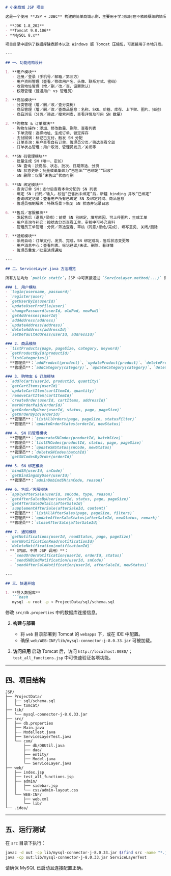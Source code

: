 ````markdown
# 小米商城 JSP 项目

这是一个使用 **JSP + JDBC** 构建的简单商城示例，主要用于学习如何在不依赖框架的情况下搭建 Web 应用。本项目模仿小米商城的基本功能，推荐在如下环境下运行：

- **JDK 1.8_202**  
- **Tomcat 9.0.106**  
- **MySQL 8.x**

项目目录中提供了数据库建表脚本以及 Windows 版 Tomcat 压缩包，可直接用于本地开发。

---

## 一、功能结构设计

1. **用户模块**  
   - 注册／登录（手机号／邮箱／第三方）  
   - 用户资料管理（查看／修改用户名、头像、联系方式、密码）  
   - 收货地址管理（增／删／改／查，设置默认）  
   - 权限管理（普通用户 vs 管理员）

2. **商品模块**  
   - 分类管理（增／删／改／查分类树）  
   - 商品管理（增／删／改／查商品信息：名称、SKU、价格、库存、上下架、图片、描述）  
   - 商品浏览（分页／筛选／搜索列表，查看详情及可用 SN 数量）

3. **购物车 & 订单模块**  
   - 购物车操作：添加、修改数量、删除、查看列表  
   - 下单流程：选择地址、生成订单、锁定库存  
   - 支付回调：标记已支付，触发 SN 分配  
   - 订单查询：用户查看自有订单，管理员分页／筛选查看全部  
   - 订单状态管理：用户取消、管理员发货／关闭等

4. **SN 码管理模块**  
   - 批量生成 SN（唯一、定长）  
   - SN 查询：按商品、状态、批次、日期筛选、分页  
   - SN 状态更新：批量或单条改为“已售出”“已绑定”“回收”  
   - SN 删除：仅限“未售出”状态可删

5. **SN 绑定模块**  
   - 查询订单 SN：支付后查看本单分配的 SN 列表  
   - 绑定 SN：扫码／输入，校验“已售出未绑定”后，新建 binding 并改“已绑定”  
   - 查询绑定记录：查看用户所有已绑定 SN 及绑定时间、商品信息  
   - 管理员强制解绑：特殊场景下恢复 SN 状态并记录日志

6. **售后／客服模块**  
   - 发起售后（退货/保修）：前提 SN 已绑定，填写原因、可上传图片，生成工单  
   - 用户查询与补充：按状态分页查看工单，审核中可补充资料  
   - 管理员工单管理：分页／筛选查看、审核（同意/拒绝/完成）、填写意见、关闭/删除

7. **通知模块**  
   - 系统自动：订单支付、发货、完成，SN 绑定成功，售后状态变更等  
   - 用户消息中心：查看列表、标记已读/未读、删除、看详情  
   - 管理员重发／批量清理通知

---

## 二、ServiceLayer.java 方法概览

所有方法均为 `public static`，JSP 中可直接通过 `ServiceLayer.method(...)` 调用。

### 1. 用户模块  
- `login(username, password)`  
- `register(user)`  
- `getUserById(userId)`  
- `updateUserProfile(user)`  
- `changePassword(userId, oldPwd, newPwd)`  
- `getAddresses(userId)`  
- `addAddress(address)`  
- `updateAddress(address)`  
- `deleteAddress(addressId)`  
- `setDefaultAddress(userId, addressId)`

### 2. 商品模块  
- `listProducts(page, pageSize, category, keyword)`  
- `getProductById(productId)`  
- `listCategories()`  
- **管理员**：`addProduct(product)`、`updateProduct(product)`、`deleteProduct(productId)`  
- **管理员**：`addCategory(category)`、`updateCategory(category)`、`deleteCategory(categoryId)`

### 3. 购物车 & 订单模块  
- `addToCart(userId, productId, quantity)`  
- `getCartItems(userId)`  
- `updateCartItem(cartItemId, quantity)`  
- `removeCartItem(cartItemId)`  
- `createOrder(userId, cartItems, addressId)`  
- `markOrderPaid(orderId)`  
- `getOrdersByUser(userId, status, page, pageSize)`  
- `getOrderById(orderId)`  
- **管理员**：`listAllOrders(page, pageSize, statusFilter)`  
- **管理员**：`updateOrderStatus(orderId, newStatus)`

### 4. SN 码管理模块  
- **管理员**：`generateSNCodes(productId, batchSize)`  
- **管理员**：`listSNCodes(productId, status, page, pageSize)`  
- **管理员**：`updateSNStatus(snCode, newStatus)`  
- **管理员**：`deleteSNCodes(batchId)`  
- `getSNCodesByOrder(orderId)`

### 5. SN 绑定模块  
- `bindSN(userId, snCode)`  
- `getBindingsByUser(userId)`  
- **管理员**：`adminUnbindSN(snCode, reason)`

### 6. 售后／客服模块  
- `applyAfterSale(userId, snCode, type, reason)`  
- `getAfterSalesByUser(userId, status, page, pageSize)`  
- `getAfterSaleDetail(afterSaleId)`  
- `supplementAfterSale(afterSaleId, content)`  
- **管理员**：`listAllAfterSales(page, pageSize, filters)`  
- **管理员**：`updateAfterSaleStatus(afterSaleId, newStatus, remark)`  
- **管理员**：`closeAfterSale(afterSaleId)`

### 7. 通知模块  
- `getNotifications(userId, readStatus, page, pageSize)`  
- `markNotificationRead(notificationId)`  
- `deleteNotification(notificationId)`  
- **（内部，不供 JSP 调用）**：  
  - `sendOrderNotification(userId, orderId, status)`  
  - `sendSNBindNotification(userId, snCode)`  
  - `sendAfterSaleNotification(userId, afterSaleId, newStatus)`

---

## 三、快速开始

1. **导入数据库**  
   ```bash
   mysql -u root -p < ProjectData/sql/schema.sql
````

修改 `src/db.properties` 中的数据库连接信息。

2. **构建与部署**

   * 将 `web` 目录部署到 Tomcat 的 `webapps` 下，或在 IDE 中配置。
   * 确保 `web/WEB-INF/lib/mysql-connector-j-8.0.33.jar` 可被加载。

3. **访问应用**
   启动 Tomcat 后，访问 `http://localhost:8080/`；`test_all_functions.jsp` 中可快速验证各项功能。

---

## 四、项目结构

```
JSP/
├── ProjectData/
│   ├── sql/schema.sql
│   └── tomcat/
├── lib/
│   └── mysql-connector-j-8.0.33.jar
├── src/
│   ├── db.properties
│   ├── Main.java
│   ├── ModelTest.java
│   ├── ServiceLayerTest.java
│   └── com/
│       ├── db/DBUtil.java
│       ├── dao/
│       ├── entity/
│       ├── Model.java
│       └── ServiceLayer.java
├── web/
│   ├── index.jsp
│   ├── test_all_functions.jsp
│   ├── admin/
│   │   ├── sidebar.jsp
│   │   └── css/admin-layout.css
│   └── WEB-INF/
│       ├── web.xml
│       └── lib/
└── .idea/
```

---

## 五、运行测试

在 `src` 目录下执行：

```bash
javac -d out -cp lib/mysql-connector-j-8.0.33.jar $(find src -name "*.java")
java -cp out:lib/mysql-connector-j-8.0.33.jar ServiceLayerTest
```

请确保 MySQL 已启动且连接配置正确。
